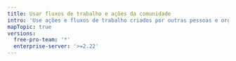 ```yaml
---
title: Usar fluxos de trabalho e ações da comunidade
intro: 'Use ações e fluxos de trabalho criados por outras pessoas e organizações, incluindo {{ site.data.variables.product.prodname_dotcom }}.'
mapTopic: true
versions:
  free-pro-team: '*'
  enterprise-server: '>=2.22'
---
```


